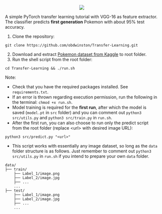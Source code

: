 <div align="center">
	<img src="https://github.com/obdwinston/Transfer-Learning/assets/104728656/1f4b4606-0621-470e-b4b5-33d524b2bda4">
</div>

A simple PyTorch transfer learning tutorial with VGG-16 as feature extractor. The classifier predicts **first generation** Pokemon with about 95% test accuracy.  

1. Clone the repository:
```
git clone https://github.com/obdwinston/Transfer-Learning.git
```
2. Download and extract [Pokemon dataset from Kaggle](https://www.kaggle.com/datasets/lantian773030/pokemonclassification) to root folder.
3. Run the shell script from the root folder:
```
cd Transfer-Learning && ./run.sh
```
Note:
- Check that you have the required packages installed. See `requirements.txt`.  
- If an error is thrown regarding execution permission, run the following in the terminal: `chmod +x run.sh`.
- Model training is required for the **first run**, after which the model is saved (`model.pt` in `src` folder) and you can comment out `python3 src/utils.py` and `python3 src/train.py` in `run.sh`.
- After the first run, you can also choose to run only the predict script from the root folder (replace \<url\> with desired image URL):
```
python3 src/predict.py "<url>"
```
- This script works with essentially any image dataset, so long as the `data` folder structure is as follows. Just remember to comment out `python3 src/utils.py` in `run.sh` if you intend to prepare your own `data` folder.
```
data/
├── train/
    ├── Label_1/image.png
    ├── Label_2/image.jpg
    ├── ...
    ...
├── test/
    ├── Label_1/image.png
    ├── Label_2/image.jpg
    ├── ...
    ...
```
